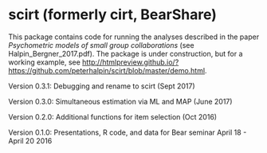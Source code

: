 # scirt (formerly cirt, BearShare)

This package contains code for running the analyses described in the paper *Psychometric models of small group collaborations* (see Halpin_Bergner_2017.pdf). The package is under construction, but for a working example, see http://htmlpreview.github.io/?https://github.com/peterhalpin/scirt/blob/master/demo.html. 


Version 0.3.1: Debugging and rename to scirt (Sept 2017)

Version 0.3.0: Simultaneous estimation via ML and MAP (June 2017)

Version 0.2.0: Additional functions for item selection (Oct 2016)

Version 0.1.0: Presentations, R code, and data for Bear seminar April 18 - April 20 2016
